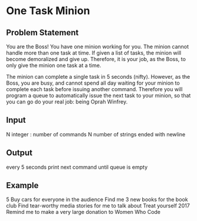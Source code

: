 # One Task Minion

## Problem Statement
You are the Boss!  You have one minion working for you.  The minion cannot handle more than one task at time.  If given a list of tasks, the minion will become demoralized and give up.  Therefore, it is your job, as the Boss, to only give the minion one task at a time.

The minion can complete a single task in 5 seconds (nifty).
However, as the Boss, you are busy, and cannot spend all day waiting for your minion to complete each task before issuing another command.
Therefore you will program a queue to automatically issue the next task to your minion, so that you can go do your real job: being Oprah Winfrey.

## Input
N integer : number of commands
N number of strings ended with newline

## Output
every 5 seconds print next command until queue is empty

## Example
5
Buy cars for everyone in the audience
Find me 3 new books for the book club
Find tear-worthy media stories for me to talk about
Treat yourself 2017
Remind me to make a very large donation to Women Who Code
